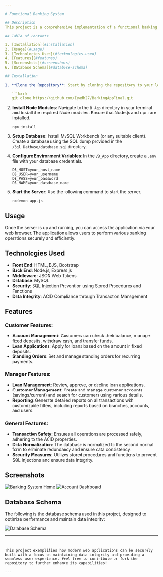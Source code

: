 ```yaml
---

# Functional Banking System

## Description
This project is a comprehensive implementation of a functional banking system, developed as part of a Database Systems course. The system is designed to efficiently manage various banking operations, focusing on a robust database architecture, effective data management, and a secure transaction environment. The front end is crafted using HTML and EJS, while the backend is powered by Node.js with Express.js. Our database is normalized to the second normal form, and we've employed functions and stored procedures to safeguard against SQL injections. Additionally, transactions are used to ensure that all operations adhere to the ACID properties, maintaining data integrity and consistency.

## Table of Contents

1. [Installation](#installation)
2. [Usage](#usage)
3. [Technologies Used](#technologies-used)
4. [Features](#features)
5. [Screenshots](#screenshots)
6. [Database Schema](#database-schema)

## Installation

1. **Clone the Repository**: Start by cloning the repository to your local system. Ensure that Git is installed.

   ```bash
   git clone https://github.com/Iyadh27/BankingAppFinal.git
   ```

2. **Install Node Modules**: Navigate to the `B_App` directory in your terminal and install the required Node modules. Ensure that Node.js and npm are installed.

   ```bash
   npm install
   ```

3. **Setup Database**: Install MySQL Workbench (or any suitable client). Create a database using the SQL dump provided in the `/Sql_Datbase/database.sql` directory.

4. **Configure Environment Variables**: In the `/B_App` directory, create a `.env` file with your database credentials.

   ```
   DB_HOST=your_host_name
   DB_USER=your_username
   DB_PASS=your_password
   DB_NAME=your_database_name
   ```

5. **Start the Server**: Use the following command to start the server.

   ```bash
   nodemon app.js
   ```

## Usage

Once the server is up and running, you can access the application via your web browser. The application allows users to perform various banking operations securely and efficiently.

## Technologies Used

- **Front End**: HTML, EJS, Bootstrap
- **Back End**: Node.js, Express.js
- **Middleware**: JSON Web Tokens
- **Database**: MySQL
- **Security**: SQL Injection Prevention using Stored Procedures and Functions
- **Data Integrity**: ACID Compliance through Transaction Management

## Features

### **Customer Features**:
- **Account Management**: Customers can check their balance, manage fixed deposits, withdraw cash, and transfer funds.
- **Loan Applications**: Apply for loans based on the amount in fixed deposits.
- **Standing Orders**: Set and manage standing orders for recurring payments.

### **Manager Features**:
- **Loan Management**: Review, approve, or decline loan applications.
- **Customer Management**: Create and manage customer accounts (savings/current) and search for customers using various details.
- **Reporting**: Generate detailed reports on all transactions with customizable filters, including reports based on branches, accounts, and users.

### **General Features**:
- **Transaction Safety**: Ensures all operations are processed safely, adhering to the ACID properties.
- **Data Normalization**: The database is normalized to the second normal form to eliminate redundancy and ensure data consistency.
- **Security Measures**: Utilizes stored procedures and functions to prevent SQL injections and ensure data integrity.

## Screenshots

![Banking System Home](https://github.com/Thejas0604/banking_system_G4/assets/109301978/ffc5c5be-8ec4-4dba-a0ce-35a0ac25bdee)
![Account Dashboard](https://github.com/Thejas0604/banking_system_G4/assets/109301978/d438004e-1296-4509-837f-050412a80acb)

## Database Schema

The following is the database schema used in this project, designed to optimize performance and maintain data integrity:

![Database Schema](https://github.com/Thejas0604/banking_system_G4/assets/109301978/dcd89c23-7708-4676-bafa-baaec30e28e8)

---
```


This project exemplifies how modern web applications can be securely built with a focus on maintaining data integrity and providing a seamless user experience. Feel free to contribute or fork the repository to further enhance its capabilities!

---
